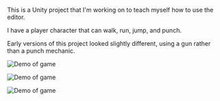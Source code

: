 This is a Unity project that I'm working on to teach myself how to use the editor.

I have a player character that can walk, run, jump, and punch.

Early versions of this project looked slightly different, using a gun rather than a punch mechanic.

![Demo of game](https://i.giphy.com/media/v1.Y2lkPTc5MGI3NjExczVubHJ0bXA4aWI4cHRuNWg4ZWhvbjE2dmFoNXEwMGVuMGx4cnNobyZlcD12MV9pbnRlcm5hbF9naWZfYnlfaWQmY3Q9Zw/M511blzNp34AzHhyiH/giphy-downsized-large.gif)

![Demo of game](https://media.giphy.com/media/4kpRVwlwEiCLE0ueAQ/giphy.gif)

![Demo of game](https://media.giphy.com/media/ebu1WRR8AFEZ1DiQOm/giphy.gif)
